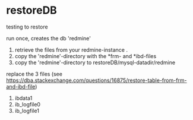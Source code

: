 # restoreDB
testing to restore

run once, creates the db 'redmine'

1. retrieve the files from your redmine-instance .
2. copy the 'redmine'-directory with the *frm- and *ibd-files
3. copy the 'redmine'-directory to restoreDB/mysql-datadir/redmine

replace the 3 files (see https://dba.stackexchange.com/questions/16875/restore-table-from-frm-and-ibd-file)
1. ibdata1
2. ib_logfile0
3. ib_logfile1